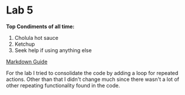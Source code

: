 # Lab 5

**Top Condiments of all time:**
1. Cholula hot sauce
2. Ketchup
3. Seek help if using anything else

[Markdown Guide](https://www.markdownguide.org/)

For the lab I tried to consolidate the code by adding a loop for repeated actions. Other than that I didn't change much since there wasn't a lot of other repeating functionality found in the code.